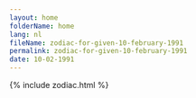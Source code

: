 ```yaml
---
layout: home
folderName: home
lang: nl
fileName: zodiac-for-given-10-february-1991
permalink: zodiac-for-given-10-february-1991
date: 10-02-1991
---
```

{% include zodiac.html %}
